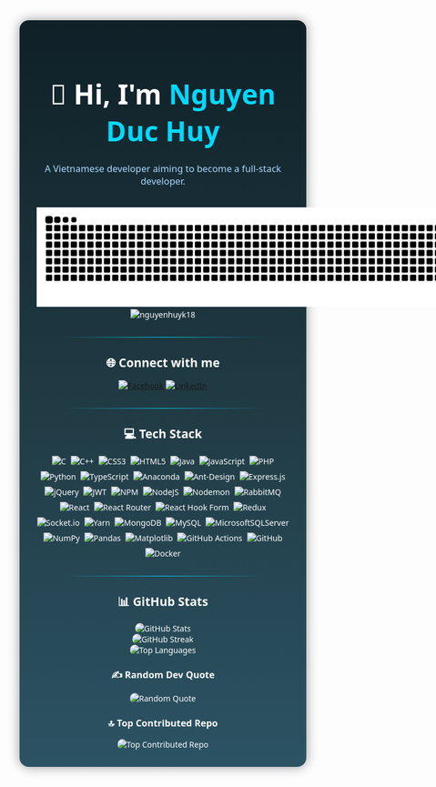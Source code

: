 <div align="center" style="background: linear-gradient(180deg, #0f2027, #203a43, #2c5364); color: white; padding: 30px; border-radius: 16px; box-shadow: 0 0 20px rgba(0,0,0,0.4); font-family: 'Segoe UI', Roboto, sans-serif;">

  <h1 style="font-size: 3rem; margin-bottom: 10px;">👋 Hi, I'm <span style="color:#00d9ff;">Nguyen Duc Huy</span></h1>
  <h3 style="font-weight: normal; color: #aad8ff;">A Vietnamese developer aiming to become a full-stack developer.</h3>

  <br/>
 
  <img src="https://github.com/nguyenhuyk18/nguyenhuyk18/blob/output/github-snake-dark.svg" alt="Snake Animation" style="max-width: 800px;"/>
  
  <br/>
   
  <img src="https://komarev.com/ghpvc/?username=nguyenhuyk18&label=Profile%20views&color=00d9ff&style=flat-square" alt="nguyenhuyk18" />

  <hr style="margin: 30px auto; width: 80%; border: 0; height: 1px; background: linear-gradient(90deg, transparent, #00d9ff, transparent);" />

  <h2>🌐 Connect with me</h2>
  <p>
    <a href="https://facebook.com/nguyen.huy.970992" target="_blank">
      <img src="https://img.shields.io/badge/Facebook-%231877F2.svg?style=for-the-badge&logo=Facebook&logoColor=white" alt="Facebook" />
    </a>
    <a href="https://linkedin.com/in/dhuy-nguyen-web-dev" target="_blank">
      <img src="https://img.shields.io/badge/LinkedIn-%230077B5.svg?style=for-the-badge&logo=linkedin&logoColor=white" alt="LinkedIn" />
    </a>
  </p>

  <hr style="margin: 30px auto; width: 80%; border: 0; height: 1px; background: linear-gradient(90deg, transparent, #00d9ff, transparent);" />

  <h2>💻 Tech Stack</h2>

  <div style="display: flex; flex-wrap: wrap; justify-content: center; gap: 8px; max-width: 900px;">
    <!-- tech badges -->
    <img src="https://img.shields.io/badge/c-%2300599C.svg?style=for-the-badge&logo=c&logoColor=white" alt="C" />
    <img src="https://img.shields.io/badge/c++-%2300599C.svg?style=for-the-badge&logo=c%2B%2B&logoColor=white" alt="C++" />
    <img src="https://img.shields.io/badge/css3-%231572B6.svg?style=for-the-badge&logo=css3&logoColor=white" alt="CSS3" />
    <img src="https://img.shields.io/badge/html5-%23E34F26.svg?style=for-the-badge&logo=html5&logoColor=white" alt="HTML5" />
    <img src="https://img.shields.io/badge/java-%23ED8B00.svg?style=for-the-badge&logo=openjdk&logoColor=white" alt="Java" />
    <img src="https://img.shields.io/badge/javascript-%23323330.svg?style=for-the-badge&logo=javascript&logoColor=%23F7DF1E" alt="JavaScript" />
    <img src="https://img.shields.io/badge/php-%23777BB4.svg?style=for-the-badge&logo=php&logoColor=white" alt="PHP" />
    <img src="https://img.shields.io/badge/python-3670A0?style=for-the-badge&logo=python&logoColor=ffdd54" alt="Python" />
    <img src="https://img.shields.io/badge/typescript-%23007ACC.svg?style=for-the-badge&logo=typescript&logoColor=white" alt="TypeScript" />
    <img src="https://img.shields.io/badge/Anaconda-%2344A833.svg?style=for-the-badge&logo=anaconda&logoColor=white" alt="Anaconda" />
    <img src="https://img.shields.io/badge/-AntDesign-%230170FE?style=for-the-badge&logo=ant-design&logoColor=white" alt="Ant-Design" />
    <img src="https://img.shields.io/badge/express.js-%23404d59.svg?style=for-the-badge&logo=express&logoColor=%2361DAFB" alt="Express.js" />
    <img src="https://img.shields.io/badge/jquery-%230769AD.svg?style=for-the-badge&logo=jquery&logoColor=white" alt="jQuery" />
    <img src="https://img.shields.io/badge/JWT-black?style=for-the-badge&logo=JSON%20web%20tokens" alt="JWT" />
    <img src="https://img.shields.io/badge/NPM-%23CB3837.svg?style=for-the-badge&logo=npm&logoColor=white" alt="NPM" />
    <img src="https://img.shields.io/badge/node.js-6DA55F?style=for-the-badge&logo=node.js&logoColor=white" alt="NodeJS" />
    <img src="https://img.shields.io/badge/NODEMON-%23323330.svg?style=for-the-badge&logo=nodemon&logoColor=%BBDEAD" alt="Nodemon" />
    <img src="https://img.shields.io/badge/rabbitmq-FF6600?style=for-the-badge&logo=rabbitmq&logoColor=white" alt="RabbitMQ" />
    <img src="https://img.shields.io/badge/react-%2320232a.svg?style=for-the-badge&logo=react&logoColor=%2361DAFB" alt="React" />
    <img src="https://img.shields.io/badge/React_Router-CA4245?style=for-the-badge&logo=react-router&logoColor=white" alt="React Router" />
    <img src="https://img.shields.io/badge/React%20Hook%20Form-%23EC5990.svg?style=for-the-badge&logo=reacthookform&logoColor=white" alt="React Hook Form" />
    <img src="https://img.shields.io/badge/redux-%23593d88.svg?style=for-the-badge&logo=redux&logoColor=white" alt="Redux" />
    <img src="https://img.shields.io/badge/Socket.io-black?style=for-the-badge&logo=socket.io&badgeColor=010101" alt="Socket.io" />
    <img src="https://img.shields.io/badge/yarn-%232C8EBB.svg?style=for-the-badge&logo=yarn&logoColor=white" alt="Yarn" />
    <img src="https://img.shields.io/badge/MongoDB-%234ea94b.svg?style=for-the-badge&logo=mongodb&logoColor=white" alt="MongoDB" />
    <img src="https://img.shields.io/badge/mysql-4479A1.svg?style=for-the-badge&logo=mysql&logoColor=white" alt="MySQL" />
    <img src="https://img.shields.io/badge/Microsoft%20SQL%20Server-CC2927?style=for-the-badge&logo=microsoft%20sql%20server&logoColor=white" alt="MicrosoftSQLServer" />
    <img src="https://img.shields.io/badge/numpy-%23013243.svg?style=for-the-badge&logo=numpy&logoColor=white" alt="NumPy" />
    <img src="https://img.shields.io/badge/pandas-%23150458.svg?style=for-the-badge&logo=pandas&logoColor=white" alt="Pandas" />
    <img src="https://img.shields.io/badge/Matplotlib-%23ffffff.svg?style=for-the-badge&logo=Matplotlib&logoColor=black" alt="Matplotlib" />
    <img src="https://img.shields.io/badge/github%20actions-%232671E5.svg?style=for-the-badge&logo=githubactions&logoColor=white" alt="GitHub Actions" />
    <img src="https://img.shields.io/badge/github-%23121011.svg?style=for-the-badge&logo=github&logoColor=white" alt="GitHub" />
    <img src="https://img.shields.io/badge/docker-%230db7ed.svg?style=for-the-badge&logo=docker&logoColor=white" alt="Docker" />
  </div>

  <hr style="margin: 30px auto; width: 80%; border: 0; height: 1px; background: linear-gradient(90deg, transparent, #00d9ff, transparent);" />

  <h2>📊 GitHub Stats</h2>
  <p>
    <img src="https://github-readme-stats.vercel.app/api?username=nguyenhuyk18&theme=dark&hide_border=false&include_all_commits=false&count_private=false" alt="GitHub Stats" style="border-radius:10px;"/>
    <br/>
    <img src="https://nirzak-streak-stats.vercel.app/?user=nguyenhuyk18&theme=dark&hide_border=false" alt="GitHub Streak" style="border-radius:10px;"/>
    <br/>
    <img src="https://github-readme-stats.vercel.app/api/top-langs/?username=nguyenhuyk18&theme=dark&hide_border=false&layout=compact" alt="Top Languages" style="border-radius:10px;"/>
  </p>

  <h3>✍️ Random Dev Quote</h3>
  <img src="https://quotes-github-readme.vercel.app/api?type=horizontal&theme=radical" alt="Random Quote" style="border-radius:10px;"/>

  <h3>🔝 Top Contributed Repo</h3>
  <img src="https://github-contributor-stats.vercel.app/api?username=nguyenhuyk18&limit=5&theme=dark&combine_all_yearly_contributions=true" alt="Top Contributed Repo" style="border-radius:10px;"/>



</div>
